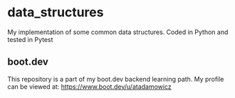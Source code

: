 # data_structures
My implementation of some common data structures. Coded in Python and tested in Pytest

## boot.dev
This repository is a part of my boot.dev backend learning path.
My profile can be viewed at: https://www.boot.dev/u/atadamowicz
